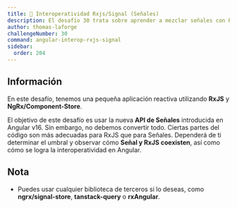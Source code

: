 ```yaml
---
title: 🔴 Interoperatividad Rxjs/Signal (Señales)
description: El desafío 30 trata sobre aprender a mezclar señales con Rxjs
author: thomas-laforge
challengeNumber: 30
command: angular-interop-rxjs-signal
sidebar:
  order: 204
---
```


## Información

En este desafío, tenemos una pequeña aplicación reactiva utilizando **RxJS** y **NgRx/Component-Store**.

El objetivo de este desafío es usar la nueva **API de Señales** introducida en Angular v16. Sin embargo, no debemos convertir todo. Ciertas partes del código son más adecuadas para RxJS que para Señales. Dependerá de ti determinar el umbral y observar cómo **Señal y RxJS coexisten**, así como cómo se logra la interoperatividad en Angular.

## Nota

- Puedes usar cualquier biblioteca de terceros si lo deseas, como **ngrx/signal-store**, **tanstack-query** o **rxAngular**.
